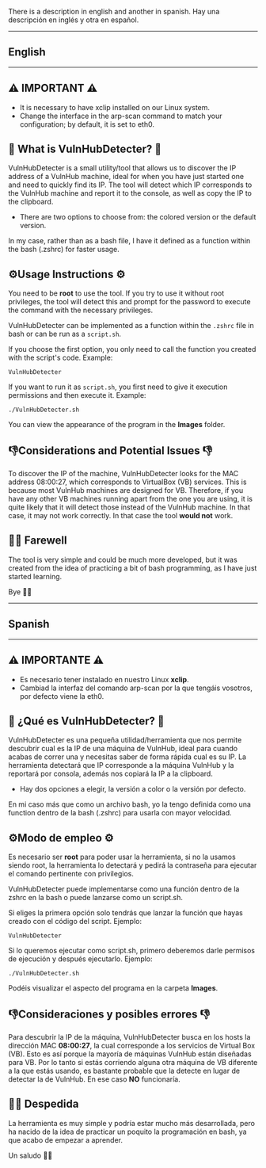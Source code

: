 There is a description in english and another in spanish.
Hay una descripción en inglés y otra en español.

--------

## **English**

--------

## ⚠️​ **IMPORTANT** ⚠️​

- It is necessary to have xclip installed on our Linux system.
- Change the interface in the arp-scan command to match your configuration; by default, it is set to eth0.


## 💭 **What is VulnHubDetecter?** 💭​

VulnHubDetecter is a small utility/tool that allows us to discover the IP address of a VulnHub machine, ideal for when you have just started one and need to quickly find its IP. The tool will detect which IP corresponds to the VulnHub machine and report it to the console, as well as copy the IP to the clipboard.

- There are two options to choose from: the colored version or the default version.

In my case, rather than as a bash file, I have it defined as a function within the bash (.zshrc) for faster usage.
## ⚙️**Usage Instructions** ⚙️

You need to be **root** to use the tool. If you try to use it without root privileges, the tool will detect this and prompt for the password to execute the command with the necessary privileges.

VulnHubDetecter can be implemented as a function within the `.zshrc` file in bash or can be run as a `script.sh`.

If you choose the first option, you only need to call the function you created with the script's code. Example:

```
VulnHubDetecter
```

If you want to run it as `script.sh`, you first need to give it execution permissions and then execute it. Example:

```
./VulnHubDetecter.sh
```

You can view the appearance of the program in the **Images** folder.
## 👎​ **Considerations and Potential Issues** 👎​

To discover the IP of the machine, VulnHubDetecter looks for the MAC address 08:00:27, which corresponds to VirtualBox (VB) services. This is because most VulnHub machines are designed for VB. Therefore, if you have any other VB machines running apart from the one you are using, it is quite likely that it will detect those instead of the VulnHub machine. In that case, it may not work correctly. In that case the tool **would not** work.

## 👨‍💻 **Farewell**

The tool is very simple and could be much more developed, but it was created from the idea of practicing a bit of bash programming, as I have just started learning.

Bye 👋🐍

--------
## **Spanish**

-------

## ⚠️​ **IMPORTANTE** ⚠️​

- Es necesario tener instalado en nuestro Linux **xclip**.
- Cambiad la interfaz del comando arp-scan por la que tengáis vosotros, por defecto viene la eth0.


## 💭 **¿Qué es VulnHubDetecter?** 💭​

VulnHubDetecter es una pequeña utilidad/herramienta que nos permite descubrir cual es la IP de una máquina de VulnHub, ideal para cuando acabas de correr una y necesitas saber de forma rápida cual es su IP.
La herramienta detectará que IP corresponde a la máquina VulnHub y la reportará por consola, además nos copiará la IP a la clipboard.

- Hay dos opciones a elegir, la versión a color o la versión por defecto.

En mi caso más que como un archivo bash, yo la tengo definida como una function dentro de la bash (.zshrc) para usarla con mayor velocidad.

## ⚙️**Modo de empleo** ⚙️

Es necesario ser **root** para poder usar la herramienta, si no la usamos siendo root, la herramienta lo detectará y pedirá la contraseña para ejecutar el comando pertinente con privilegios.

VulnHubDetecter puede implementarse como una función dentro de la zshrc en la bash o puede lanzarse como un script.sh. 

Si eliges la primera opción solo tendrás que lanzar la función que hayas creado con el código del script. Ejemplo:

```
VulnHubDetecter
```

Si lo queremos ejecutar como script.sh, primero deberemos darle permisos de ejecución y después ejecutarlo. Ejemplo:

```
./VulnHubDetecter.sh
```

Podéis visualizar el aspecto del programa en la carpeta **Images**.

##  👎​ **Consideraciones y posibles errores** 👎​

Para descubrir la IP de la máquina, VulnHubDetecter busca en los hosts la dirección MAC **08:00:27**, la cual corresponde a los servicios de Virtual Box (VB). Esto es así porque la mayoría de máquinas VulnHub están diseñadas para VB. Por lo tanto si estás corriendo alguna otra máquina de VB diferente a la que estás usando, es bastante probable que la detecte en lugar de detectar la de VulnHub. En ese caso **NO** funcionaría.

## 👨‍💻​ **Despedida**

La herramienta es muy simple y podría estar mucho más desarrollada, pero ha nacido de la idea de practicar un poquito la programación en bash, ya que acabo de empezar a aprender.

Un saludo 👋​🐍​
